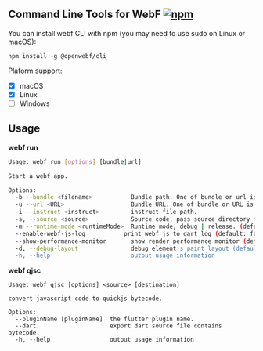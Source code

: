 ## Command Line Tools for WebF  [![npm](https://img.shields.io/npm/v/@openwebf/cli)](https://www.npmjs.com/package/@openwebf/cli)

You can install webf CLI with npm (you may need to use sudo on Linux or macOS):

```
npm install -g @openwebf/cli
```

Plaform support:

- [x] macOS
- [x] Linux
- [ ] Windows

## Usage

**webf run**

```sh
Usage: webf run [options] [bundle|url]

Start a webf app.

Options:
  -b --bundle <filename>           Bundle path. One of bundle or url is needed, if both determined, bundle path will be used.
  -u --url <URL>                   Bundle URL. One of bundle or URL is needed, if both determined, bundle path will be used.
  -i --instruct <instruct>         instruct file path.
  -s, --source <source>            Source code. pass source directory from command line
  -m --runtime-mode <runtimeMode>  Runtime mode, debug | release. (default: "debug")
  --enable-webf-js-log           print webf js to dart log (default: false)
  --show-performance-monitor       show render performance monitor (default: false)
  -d, --debug-layout               debug element's paint layout (default: false)
  -h, --help                       output usage information
```

**webf qjsc**

```
Usage: webf qjsc [options] <source> [destination]

convert javascript code to quickjs bytecode.

Options:
  --pluginName [pluginName]  the flutter plugin name.
  --dart                     export dart source file contains bytecode.
  -h, --help                 output usage information
```